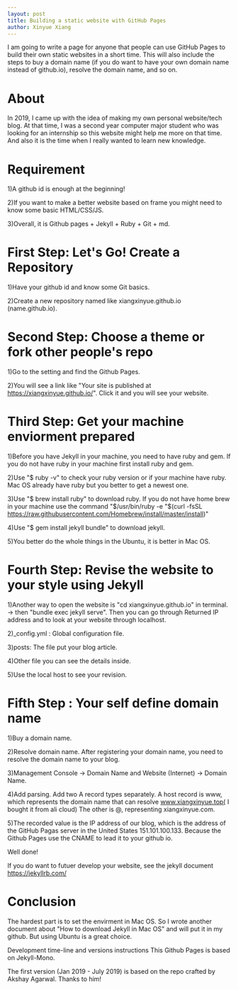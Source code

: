 ```yaml
--- 
layout: post
title: Building a static website with GitHub Pages
author: Xinyue Xiang
---
```

I am going to write a page for anyone that people can use GitHub Pages to build their own static websites in a short time. This will also include the steps to buy a domain name (if you do want to have your own domain name instead of github.io), resolve the domain name, and so on.

# About

In 2019, I came up with the idea of making my own personal website/tech blog. At that time, I was a second year computer major student who was looking for an internship so this website might help me more on that time. And also it is the time when I really wanted to learn new knowledge.

# Requirement

1)A github id is enough at the beginning!

2)If you want to make a better website based on frame you might need to know some basic HTML/CSS/JS.

3)Overall, it is Github pages + Jekyll + Ruby + Git + md.

# First Step: Let's Go! Create a Repository

1)Have your github id and know some Git basics.

2)Create a new repository named like xiangxinyue.github.io (name.github.io).

# Second Step: Choose a theme or fork other people's repo

1)Go to the setting and find the Github Pages.

2)You will see a link like "Your site is published at https://xiangxinyue.github.io/". Click it and you will see your website.

# Third Step: Get your machine enviorment prepared

1)Before you have Jekyll in your machine, you need to have ruby and gem. If you do not have ruby in your machine first install ruby and gem.

2)Use "$ ruby -v" to check your ruby version or if your machine have ruby. Mac OS already have ruby but you better to get a newest one.

3)Use "$ brew install ruby" to download ruby. If you do not have home brew in your machine use the command "$/usr/bin/ruby -e "$(curl -fsSL https://raw.githubusercontent.com/Homebrew/install/master/install)"

4)Use "$ gem install jekyll bundle" to download jekyll.

5)You better do the whole things in the Ubuntu, it is better in Mac OS.

# Fourth Step: Revise the website to your style using Jekyll

1)Another way to open the website is "cd xiangxinyue.github.io" in terminal. -> then "bundle exec jekyll serve". Then you can go through Returned IP address and to look at your website through localhost.

2)_config.yml : Global configuration file.

3)posts: The file put your blog article.

4)Other file you can see the details inside.

5)Use the local host to see your revision.

# Fifth Step : Your self define domain name

1)Buy a domain name.

2)Resolve domain name. After registering your domain name, you need to resolve the domain name to your blog.

3)Management Console → Domain Name and Website (Internet) → Domain Name.

4)Add parsing. Add two A record types separately. A host record is www, which represents the domain name that can resolve www.xiangxinyue.top( I bought it from ali cloud) The other is @, representing xiangxinyue.com.

5)The recorded value is the IP address of our blog, which is the address of the GitHub Pagas server in the United States 151.101.100.133. Because the Github Pages use the CNAME to lead it to your github io.

Well done!

If you do want to futuer develop your website, see the jekyll document https://jekyllrb.com/

# Conclusion

The hardest part is to set the envirment in Mac OS. So I wrote another document about "How to download Jekyll in Mac OS" and will put it in my github. But using Ubuntu is a great choice.

Development time-line and versions instructions
This Github Pages is based on Jekyll-Mono.

The first version (Jan 2019 - July 2019) is based on the repo crafted by Akshay Agarwal. Thanks to him!
